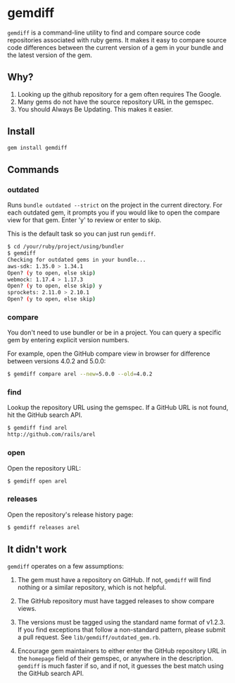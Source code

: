 # gemdiff

`gemdiff` is a command-line utility to find and compare source code repositories
associated with ruby gems. It makes it easy to compare source code differences
between the current version of a gem in your bundle and the latest version of the gem.

## Why?

1. Looking up the github repository for a gem often requires The Google.
2. Many gems do not have the source repository URL in the gemspec.
3. You should Always Be Updating. This makes it easier.

## Install

```sh
gem install gemdiff
```

## Commands

### outdated

Runs `bundle outdated --strict` on the project in the current directory.
For each outdated gem, it prompts you if you would like to open the compare view
for that gem. Enter 'y' to review or enter to skip.

This is the default task so you can just run `gemdiff`.

```sh
$ cd /your/ruby/project/using/bundler
$ gemdiff
Checking for outdated gems in your bundle...
aws-sdk: 1.35.0 > 1.34.1
Open? (y to open, else skip)
webmock: 1.17.4 > 1.17.3
Open? (y to open, else skip) y
sprockets: 2.11.0 > 2.10.1
Open? (y to open, else skip)
```

### compare

You don't need to use bundler or be in a project. You can query a specific gem by
entering explicit version numbers.

For example, open the GitHub compare view in browser for difference between versions 4.0.2 and 5.0.0:

```sh
$ gemdiff compare arel --new=5.0.0 --old=4.0.2
```

### find

Lookup the repository URL using the gemspec. If a GitHub URL is not found, hit the GitHub search API.

```sh
$ gemdiff find arel
http://github.com/rails/arel
```

### open

Open the repository URL:

```sh
$ gemdiff open arel
```

### releases

Open the repository's release history page:

```sh
$ gemdiff releases arel
```

## It didn't work

`gemdiff` operates on a few assumptions:

1. The gem must have a repository on GitHub. If not, `gemdiff` will find nothing or a similar repository, which
is not helpful.

2. The GitHub repository must have tagged releases to show compare views.

3. The versions must be tagged using the standard name format of v1.2.3. If you find exceptions that follow
a non-standard pattern, please submit a pull request. See `lib/gemdiff/outdated_gem.rb`.

4. Encourage gem maintainers to either enter the GitHub repository URL in the `homepage` field of their gemspec,
or anywhere in the description. `gemdiff` is much faster if so, and if not, it guesses the best match using
the GitHub search API.
